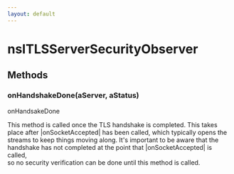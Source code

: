 ```yaml
---
layout: default
---
```


# nsITLSServerSecurityObserver #

## Methods ##

### onHandshakeDone(aServer, aStatus) ###
  
onHandsakeDone  
  
This method is called once the TLS handshake is completed.  This takes  
place after |onSocketAccepted| has been called, which typically opens the  
streams to keep things moving along. It's important to be aware that the  
handshake has not completed at the point that |onSocketAccepted| is called,  
so no security verification can be done until this method is called.  
  
